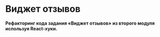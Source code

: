# Виджет отзывов

**Рефакторинг кода задания «Виджет отзывов» из второго модуля используя React-хуки.**